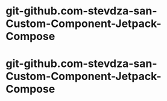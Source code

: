 # git-github.com-stevdza-san-Custom-Component-Jetpack-Compose
# git-github.com-stevdza-san-Custom-Component-Jetpack-Compose
